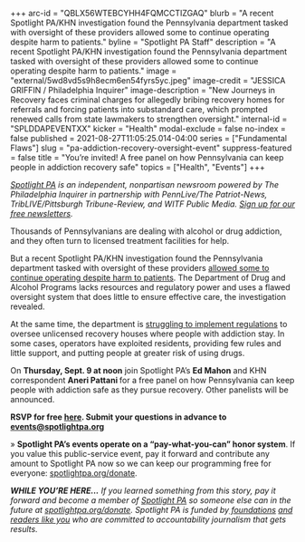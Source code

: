 +++
arc-id = "QBLX56WTEBCYHH4FQMCCTIZGAQ"
blurb = "A recent Spotlight PA/KHN investigation found the Pennsylvania department tasked with oversight of these providers allowed some to continue operating despite harm to patients."
byline = "Spotlight PA Staff"
description = "A recent Spotlight PA/KHN investigation found the Pennsylvania department tasked with oversight of these providers allowed some to continue operating despite harm to patients."
image = "external/5wd8vd5s9h8ecm6en54fyrs5yc.jpeg"
image-credit = "JESSICA GRIFFIN / Philadelphia Inquirer"
image-description = "New Journeys in Recovery faces criminal charges for allegedly bribing recovery homes for referrals and forcing patients into substandard care, which prompted renewed calls from state lawmakers to strengthen oversight."
internal-id = "SPLDDAPEVENTXX"
kicker = "Health"
modal-exclude = false
no-index = false
published = 2021-08-27T11:05:25.014-04:00
series = ["Fundamental Flaws"]
slug = "pa-addiction-recovery-oversight-event"
suppress-featured = false
title = "You’re invited! A free panel on how Pennsylvania can keep people in addiction recovery safe"
topics = ["Health", "Events"]
+++

<a href="https://www.spotlightpa.org/"><i>Spotlight PA</i></a><i> is an independent, nonpartisan newsroom powered by The Philadelphia Inquirer in partnership with PennLive/The Patriot-News, TribLIVE/Pittsburgh Tribune-Review, and WITF Public Media. </i><a href="https://www.spotlightpa.org/newsletters"><i>Sign up for our free newsletters</i></a><i>.</i>

Thousands of Pennsylvanians are dealing with alcohol or drug addiction, and they often turn to licensed treatment facilities for help.

But a recent Spotlight PA/KHN investigation found the Pennsylvania department tasked with oversight of these providers <a href="https://www.spotlightpa.org/news/2021/04/pa-addiction-treatment-facilities-investigation-state-oversight-flawed-violations-harm-clients/">allowed some to continue operating despite harm to patients</a>. The Department of Drug and Alcohol Programs lacks resources and regulatory power and uses a flawed oversight system that does little to ensure effective care, the investigation revealed.

At the same time, the department is <a href="https://www.spotlightpa.org/news/2021/04/pa-addiction-recovery-homes-ddap-regulations-pushback/">struggling to implement regulations</a> to oversee unlicensed recovery houses where people with addiction stay. In some cases, operators have exploited residents, providing few rules and little support, and putting people at greater risk of using drugs.

On <b>Thursday, Sept. 9 at noon</b> join Spotlight PA’s <b>Ed Mahon</b> and KHN correspondent <b>Aneri Pattani </b>for a free panel on how Pennsylvania can keep people with addiction safe as they pursue recovery. Other panelists will be announced.

<b>RSVP for free </b><a href="https://inquirer.zoom.us/webinar/register/WN_HczofzylRvG6QuTMNFqztw"><b>here</b></a><b>. Submit your questions in advance to </b><a href="mailto:events@spotlightpa.org"><b>events@spotlightpa.org</b></a>

» <b>Spotlight PA’s events operate on a “pay-what-you-can” honor system</b>. If you value this public-service event, pay it forward and contribute any amount to Spotlight PA now so we can keep our programming free for everyone: <a href="http://spotlightpa.org/donate">spotlightpa.org/donate</a>.

<script src="https://www.spotlightpa.org/embed.js" async></script><div data-spl-embed-version="1" data-spl-src="https://www.spotlightpa.org/embeds/newsletter/"></div>

<i><b>WHILE YOU’RE HERE...</b></i><i> If you learned something from this story, pay it forward and become a member of </i><a href="https://www.spotlightpa.org/"><i>Spotlight PA</i></a><i> so someone else can in the future at </i><a href="http://spotlightpa.org/donate"><i>spotlightpa.org/donate</i></a><i>. Spotlight PA is funded by</i><a href="https://www.spotlightpa.org/support"><i> foundations</i></a><i> </i><a href="https://www.spotlightpa.org/support"><i>and readers like you</i></a><i> who are committed to accountability journalism that gets results.</i>

